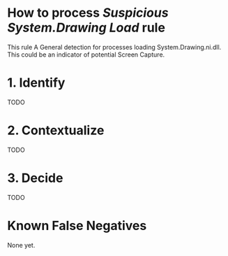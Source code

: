 # How to process *Suspicious System.Drawing Load* rule
This rule A General detection for processes loading System.Drawing.ni.dll. This could be an indicator of potential Screen Capture.

# 1. Identify
TODO

# 2. Contextualize
TODO

# 3. Decide
TODO

# Known False Negatives
None yet.
